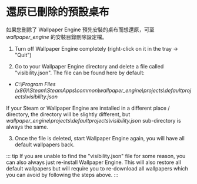 # 還原已刪除的預設桌布

如果您刪除了 Wallpaper Engine 預先安裝的桌布而想還原，可至 *wallpaper_engine* 的安裝目錄刪除設定檔。

1. Turn off Wallpaper Engine completely (right-click on it in the tray -> "Quit")

2. Go to your Wallpaper Engine directory and delete a file called "visibility.json". The file can be found here by default:

* *C:\Program Files (x86)\Steam\SteamApps\common\wallpaper_engine\projects\defaultprojects\visibility.json*

If your Steam or Wallpaper Engine are installed in a different place / directory, the directory will be slightly different, but *wallpaper_engine\projects\defaultprojects\visibility.json* sub-directory is always the same.

3. Once the file is deleted, start Wallpaper Engine again, you will have all default wallpapers back.

::: tip If you are unable to find the "visibility.json" file for some reason, you can also always just re-install Wallpaper Engine. This will also restore all default wallpapers but will require you to re-download all wallpapers which you can avoid by following the steps above. :::